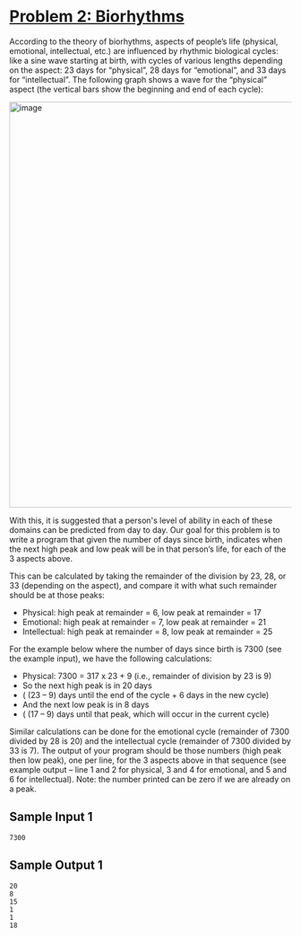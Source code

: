 # [Problem 2: Biorhythms](https://www.unb.ca/saintjohn/sase/_assets/documents/problems2019.pdf)

According to the theory of biorhythms, aspects of people’s life (physical, emotional, intellectual, etc.) are influenced by rhythmic biological cycles: like a sine wave starting at birth, with cycles of various lengths depending on the aspect: 23 days for “physical”, 28 days for “emotional”, and 33 days for “intellectual”. The following graph shows a wave for the “physical” aspect (the vertical bars show the beginning and end of each cycle): 

<img width="723" alt="image" src="https://github.com/QuanTrinhCA/Biorhythms/assets/44539970/1a9f1ae9-3ba7-4078-9d1e-39e196152a90">

With this, it is suggested that a person's level of ability in each of these domains can be predicted from day to day. Our goal for this problem is to write a program that given the number of days since birth, indicates when the next high peak and low peak will be in that person’s life, for each of the 3 aspects above. 

This can be calculated by taking the remainder of the division by 23, 28, or 33 (depending on the aspect), and compare it with what such remainder should be at those peaks:

- Physical: high peak at remainder = 6, low peak at remainder = 17
- Emotional: high peak at remainder = 7, low peak at remainder = 21
- Intellectual: high peak at remainder = 8, low peak at remainder = 25
  
For the example below where the number of days since birth is 7300 (see the example input), we have the following calculations:

- Physical: 7300 = 317 x 23 + 9 (i.e., remainder of division by 23 is 9)
- So the next high peak is in 20 days 
- ( (23 – 9) days until the end of the cycle + 6 days in the new cycle)
- And the next low peak is in 8 days
- ( (17 – 9) days until that peak, which will occur in the current cycle)
      
      
Similar calculations can be done for the emotional cycle (remainder of 7300 divided by 28 is 20) 
and the intellectual cycle (remainder of 7300 divided by 33 is 7). The output of your program 
should be those numbers (high peak then low peak), one per line, for the 3 aspects above in 
that sequence (see example output – line 1 and 2 for physical, 3 and 4 for emotional, and 5 and 
6 for intellectual). Note: the number printed can be zero if we are already on a peak.

## Sample Input 1
```
7300
```

## Sample Output 1
```
20
8
15
1
1
18
```
